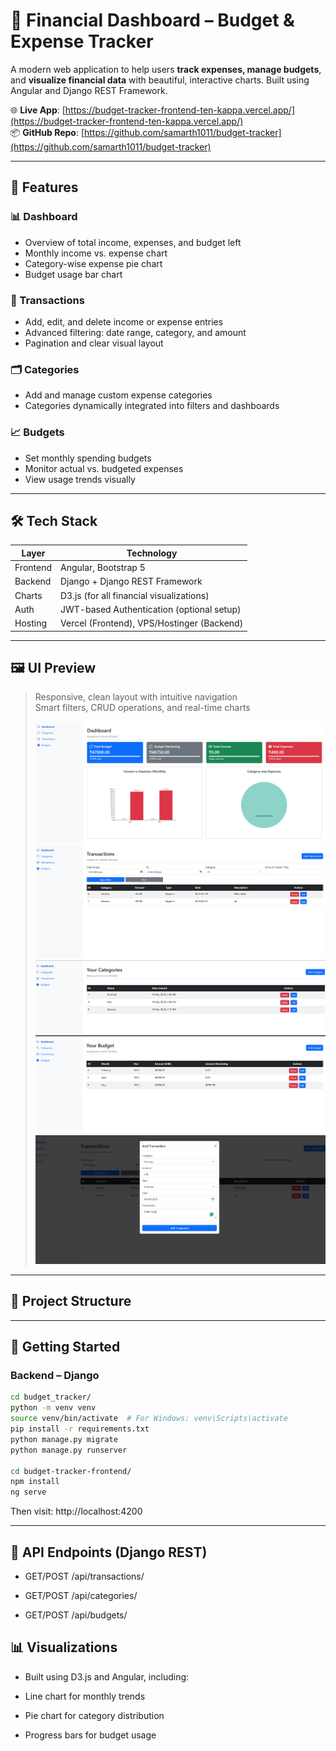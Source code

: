 # 💸 Financial Dashboard – Budget & Expense Tracker

A modern web application to help users **track expenses, manage budgets**, and **visualize financial data** with beautiful, interactive charts. Built using Angular and Django REST Framework.

🌐 **Live App**: [https://budget-tracker-frontend-ten-kappa.vercel.app/](https://budget-tracker-frontend-ten-kappa.vercel.app/)  
📦 **GitHub Repo**: [https://github.com/samarth1011/budget-tracker](https://github.com/samarth1011/budget-tracker)

---

## 🚀 Features

### 📊 Dashboard
- Overview of total income, expenses, and budget left
- Monthly income vs. expense chart
- Category-wise expense pie chart
- Budget usage bar chart

### 🧾 Transactions
- Add, edit, and delete income or expense entries
- Advanced filtering: date range, category, and amount
- Pagination and clear visual layout

### 🗂️ Categories
- Add and manage custom expense categories
- Categories dynamically integrated into filters and dashboards

### 📈 Budgets
- Set monthly spending budgets
- Monitor actual vs. budgeted expenses
- View usage trends visually

---

## 🛠 Tech Stack

| Layer     | Technology       |
|-----------|------------------|
| Frontend  | Angular, Bootstrap 5 |
| Backend   | Django + Django REST Framework |
| Charts    | D3.js (for all financial visualizations) |
| Auth      | JWT-based Authentication (optional setup) |
| Hosting   | Vercel (Frontend), VPS/Hostinger (Backend) |

---

## 🖼️ UI Preview

> Responsive, clean layout with intuitive navigation  
> Smart filters, CRUD operations, and real-time charts  
>  
>![Dashboard](image.png)
>![Transactions](image-1.png)
>![Categories](image-2.png)
>![Budget](image-3.png)
>![Add Transaction](image-4.png)

---

## 📁 Project Structure


---

## 🔧 Getting Started

### Backend – Django
```bash
cd budget_tracker/
python -m venv venv
source venv/bin/activate  # For Windows: venv\Scripts\activate
pip install -r requirements.txt
python manage.py migrate
python manage.py runserver

cd budget-tracker-frontend/
npm install
ng serve

```
Then visit: http://localhost:4200

---

## 🧪 API Endpoints (Django REST)

- GET/POST /api/transactions/

- GET/POST /api/categories/

- GET/POST /api/budgets/

## 📊 Visualizations

- Built using D3.js and Angular, including:

- Line chart for monthly trends

- Pie chart for category distribution

- Progress bars for budget usage

